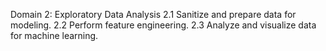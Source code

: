 Domain 2: Exploratory Data Analysis
2.1 Sanitize and prepare data for modeling.
2.2 Perform feature engineering.
2.3 Analyze and visualize data for machine learning.
